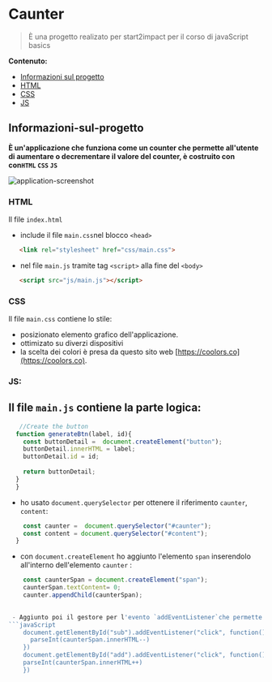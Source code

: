 # Caunter
> È una progetto realizato per start2impact per il corso di javaScript basics
>
**Contenuto:**
 <ul>
    <li><a href="#Informazioni-sul-progetto">Informazioni sul progetto</a></li>
    <li><a href="#html">HTML</a></li>
    <li><a href="#css">CSS</a></li>
    <li><a href="#js">JS</a></li>
  </ul>

## Informazioni-sul-progetto
**È un'applicazione che funziona come un counter che permette all'utente di aumentare o decrementare il valore del counter, è costruito con con`HTML` 
`CSS` `JS`**

![application-screenshot](https://user-images.githubusercontent.com/99691998/194544370-7840a2a5-3f6a-485a-9ae7-ee40f5f3229f.png)


### HTML 
Il file `index.html`
- include il file `main.css`nel blocco `<head>`
```html
   <link rel="stylesheet" href="css/main.css">
```
- nel file `main.js` tramite tag `<script>` alla fine del `<body>`
```html
   <script src="js/main.js"></script>
```
### CSS
Il file `main.css` contiene lo stile:
- posizionato elemento grafico dell'applicazione.
- ottimizato su diverzi dispositivi
- la scelta dei colori è presa da questo sito web [https://coolors.co](https://coolors.co).

### JS:
Il file `main.js` contiene la parte logica:
-

```javaScript
   //Create the button
  function generateBtn(label, id){
    const buttonDetail =  document.createElement("button");
    buttonDetail.innerHTML = label;
    buttonDetail.id = id;
    
    return buttonDetail;
  }
  }
```
- ho usato `document.querySelector` per ottenere il riferimento `caunter`, `content`:
```javaScript
    const caunter =  document.querySelector("#caunter");
    const content = document.querySelector("#content");
  }
```
- con `document.createElement` ho aggiunto l'elemento `span` inserendolo all'interno dell'elemento `caunter` :

```javaScript
    const caunterSpan = document.createElement("span");
    caunterSpan.textContent= 0;
    caunter.appendChild(caunterSpan);
    

 - Aggiunto poi il gestore per l'evento `addEventListener`che permette la funzione di cambiare il valore del counter +/- .
```javaScript 
    document.getElementById("sub").addEventListener("click", function(){
      parseInt(caunterSpan.innerHTML--) 
    })
    document.getElementById("add").addEventListener("click", function(){
    parseInt(caunterSpan.innerHTML++) 
    }) 
```
